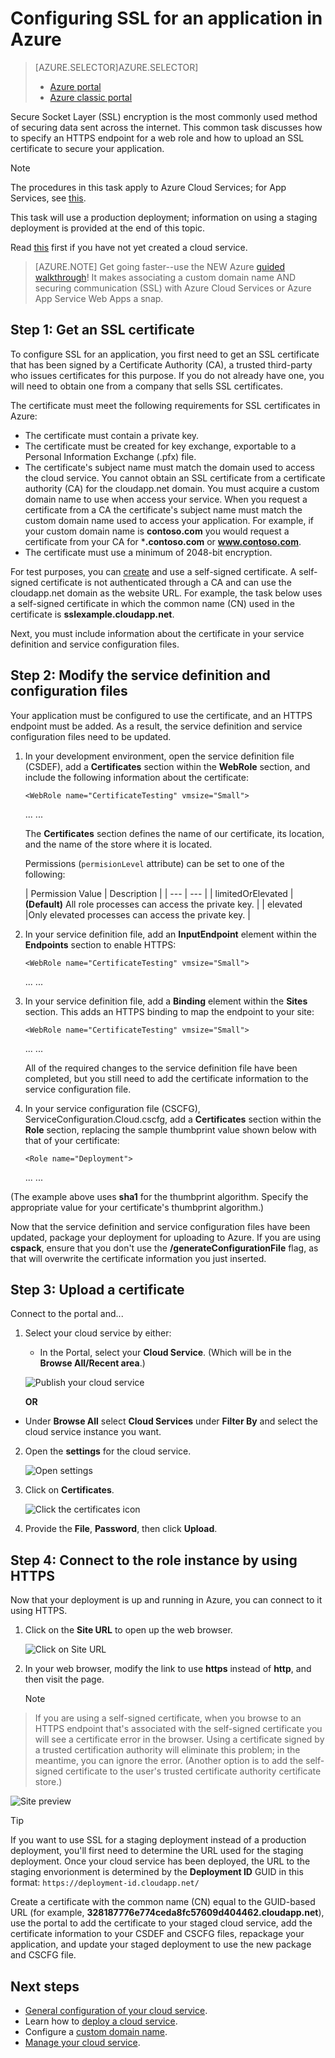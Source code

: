 <properties 
    pageTitle="Configure SSL for a cloud service  | Microsoft Azure" 
    description="Learn how to specify an HTTPS endpoint for a web role and how to upload an SSL certificate to secure your application. These examples use the Azure portal." 
    services="cloud-services" 
    documentationCenter=".net" 
    authors="Thraka" 
    manager="timlt" 
    editor=""/>

<tags 
    ms.service="cloud-services" 
    ms.workload="tbd" 
    ms.tgt_pltfrm="na" 
    ms.devlang="na" 
    ms.topic="article" 
    ms.date="01/15/2016"
    ms.author="adegeo"/>




# Configuring SSL for an application in Azure
> [AZURE.SELECTOR]AZURE.SELECTOR]
> 
> * [Azure portal](cloud-services-configure-ssl-certificate-portal.md)
> * [Azure classic portal](cloud-services-configure-ssl-certificate.md)
> 
> 
Secure Socket Layer (SSL) encryption is the most commonly used method of securing data sent across the internet. This common task discusses how to specify an HTTPS endpoint for a web role and how to upload an SSL certificate to secure your application.

> [!NOTE]
> The procedures in this task apply to Azure Cloud Services; for App Services, see [this](../app-service-web/web-sites-configure-ssl-certificate.md).
> 
> 
This task will use a production deployment; information on using a staging deployment is provided at the end of this topic.

Read [this](cloud-services-how-to-create-deploy-portal.md) first if you have not yet created a cloud service.


> [AZURE.NOTE]
> Get going faster--use the NEW Azure [guided walkthrough](http://support.microsoft.com/kb/2990804)!  It makes associating a custom domain name AND securing communication (SSL) with Azure Cloud Services or Azure App Service Web Apps a snap.

## Step 1: Get an SSL certificate
To configure SSL for an application, you first need to get an SSL certificate that has been signed by a Certificate Authority (CA), a trusted third-party who issues certificates for this purpose. If you do not already have one, you will need to obtain one from a company that sells SSL certificates.

The certificate must meet the following requirements for SSL certificates in Azure:

* The certificate must contain a private key.
* The certificate must be created for key exchange, exportable to a Personal Information Exchange (.pfx) file.
* The certificate's subject name must match the domain used to access the cloud service. You cannot obtain an SSL certificate from a certificate authority (CA) for the cloudapp.net domain. You must acquire a custom domain name to use when access your service. When you request a certificate from a CA the certificate's subject name must match the custom domain name used to access your application. For example, if your custom domain name is **contoso.com** you would request a certificate from your CA for ***.contoso.com** or **www.contoso.com**.
* The certificate must use a minimum of 2048-bit encryption.

For test purposes, you can [create](cloud-services-certs-create.md) and use a self-signed certificate. A self-signed certificate is not authenticated through a CA and can use the cloudapp.net domain as the website URL. For example, the task below uses a self-signed certificate in which  the common name (CN) used in the certificate is **sslexample.cloudapp.net**.

Next, you must include information about the certificate in your service definition and service configuration files.

<a name="modify"> </a>

## Step 2: Modify the service definition and configuration files
Your application must be configured to use the certificate, and an HTTPS endpoint must be added. As a result, the service definition and service configuration files need to be updated.

1. In your development environment, open the service definition file
(CSDEF), add a **Certificates** section within the **WebRole**
section, and include the following information about the
certificate:

       <WebRole name="CertificateTesting" vmsize="Small">
    ...
        <Certificates>
            <Certificate name="SampleCertificate" 
                         storeLocation="LocalMachine" 
                         storeName="CA"
                         permissionLevel="limitedOrElevated" />
        </Certificates>
    ...
    </WebRole>

   The **Certificates** section defines the name of our certificate, its location, and the name of the store where it is located.

   Permissions (`permisionLevel` attribute) can be set to one of the following:

   | Permission Value | Description |
| --- | --- |
| limitedOrElevated |**(Default)** All role processes can access the private key. |
| elevated |Only elevated processes can access the private key. |

2. In your service definition file, add an **InputEndpoint** element
within the **Endpoints** section to enable HTTPS:

       <WebRole name="CertificateTesting" vmsize="Small">
    ...
        <Endpoints>
            <InputEndpoint name="HttpsIn" protocol="https" port="443" 
                certificate="SampleCertificate" />
        </Endpoints>
    ...
    </WebRole>
3. In your service definition file, add a **Binding** element within
the **Sites** section. This adds an HTTPS binding to map the
endpoint to your site:

       <WebRole name="CertificateTesting" vmsize="Small">
    ...
        <Sites>
            <Site name="Web">
                <Bindings>
                    <Binding name="HttpsIn" endpointName="HttpsIn" />
                </Bindings>
            </Site>
        </Sites>
    ...
    </WebRole>

   All of the required changes to the service definition file have been
completed, but you still need to add the certificate information to
the service configuration file.

4. In your service configuration file (CSCFG), ServiceConfiguration.Cloud.cscfg, add a **Certificates**
section within the **Role** section, replacing the sample thumbprint
value shown below with that of your certificate:

       <Role name="Deployment">
    ...
        <Certificates>
            <Certificate name="SampleCertificate" 
                thumbprint="9427befa18ec6865a9ebdc79d4c38de50e6316ff" 
                thumbprintAlgorithm="sha1" />
        </Certificates>
    ...
    </Role>


(The example above uses **sha1** for the thumbprint algorithm. Specify the appropriate value for your certificate's thumbprint algorithm.)

Now that the service definition and service configuration files have
been updated, package your deployment for uploading to Azure. If
you are using **cspack**, ensure that you don't use the
**/generateConfigurationFile** flag, as that will overwrite the
certificate information you just inserted.

## Step 3: Upload a certificate
Connect to the portal and...

1. Select your cloud service by either:

   * In the Portal, select your **Cloud Service**. (Which will be in the **Browse All/Recent area**.)

    ![Publish your cloud service](media/cloud-services-configure-ssl-certificate-portal/browse.png)

    **OR**

* Under **Browse All** select **Cloud Services** under **Filter By** and select the cloud service instance you want. 


2. Open the **settings** for the cloud service.

    ![Open settings](media/cloud-services-configure-ssl-certificate-portal/all-settings.png)

3. Click on **Certificates**.

    ![Click the certificates icon](media/cloud-services-configure-ssl-certificate-portal/certificate-item.png)

4. Provide the **File**, **Password**, then click **Upload**.


## Step 4: Connect to the role instance by using HTTPS
Now that your deployment is up and running in Azure, you can
connect to it using HTTPS.

1. Click on the **Site URL** to open up the web browser.

   ![Click on Site URL](media/cloud-services-configure-ssl-certificate-portal/navigate.png)

2. In your web browser, modify the link to use **https** instead of **http**, and then visit the page.

   > [!NOTE]
> If you are using a self-signed certificate, when you browse to an HTTPS endpoint that's associated with the self-signed certificate you will see a certificate error in the browser. Using a certificate signed by a trusted certification authority will eliminate this problem; in the meantime, you can ignore the error. (Another option is to add the self-signed certificate to the user's trusted certificate authority certificate store.)
> 
> 
   ![Site preview](media/cloud-services-configure-ssl-certificate-portal/show-site.png)

   > [!TIP]
> If you want to use SSL for a staging deployment instead of a production deployment, you'll first need to determine the URL used for the staging deployment. Once your cloud service has been deployed, the URL to the staging envorionment is determined by the **Deployment ID** GUID in this format: `https://deployment-id.cloudapp.net/`  
> 
> Create a certificate with the common name (CN) equal to the GUID-based URL (for example, **328187776e774ceda8fc57609d404462.cloudapp.net**), use the portal to add the certificate to your staged cloud service, add the certificate information to your CSDEF and CSCFG files, repackage your application, and update your staged deployment to use the new package and CSCFG file.
> 
> 

## Next steps
* [General configuration of your cloud service](cloud-services-how-to-configure-portal.md).
* Learn how to [deploy a cloud service](cloud-services-how-to-create-deploy-portal.md).
* Configure a [custom domain name](cloud-services-custom-domain-name-portal.md).
* [Manage your cloud service](cloud-services-how-to-manage-portal.md).

